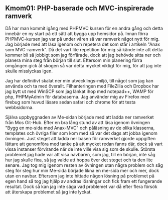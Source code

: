 Kmom01: PHP-baserade och MVC-inspirerade ramverk
------------------------------------

Då har man kommit igång med PHPMVC kursen för en andra gång och detta innebär en ny start på ett sätt att bygga upp hemsidor på. Innan förra PHPMVC-kursen jag var på under våren så var ramverk något nytt för mig. Jag började med att läsa igenom och repetera det som står i artikeln "Anax som MVC-ramverk". Då det vart lite repetition för mig så kände inte att detta kommer bli så jobbigt som jag förfärade, dock att jag behövde sitta ner och planera mina steg från början till slut. Eftersom min planering förra omgången gick åt skogen så var detta mycket viktigt för mig, för att jag inte skulle misslyckas igen.

Jag har definitivt skalat ner min utvecklings-miljö, till något som jag kan använda och ta med överallt. Filhanteringen med FileZilla och Dropbox har jag bytt ut med WinSCP som jag länkat ihop med notepad++, WAMP för php, PHPMyAdmin för databaserna. Jag använder mig av Firefox med firebug som huvud läsare sedan safari och chrome för att testa webbsidorna.

Själva uppbyggnaden av Me-sidan började med att ladda ner ramverket från Mos Git-Hub. Efter en bra lång stund av att läsa igenom övningen "Bygg en me-sida med Anax-MVC" och påläsning av de olika klasserna, templates och övriga filer som kom med så var det dags att jobba igenom övningen. Just steget att ladda ner basen för ramverket gjorde uppgiften lättare att genomföra med tanke på att mycket redan fanns där, dock så vart vissa instanser förvirande när de inte ville visa sig som de skulle. Största problemet jag hade var att visa navbaren, som jag, till en början, inte såg hur jag skulle fixa, så jag valde att hoppa över det steget och ta den lite senare. Jag tog mig igenom resten av övningen utan några problem och såg steg för steg hur min Me-sida började likna en me-sida mer och mer, dock utan en navbar. Eftersom jag inte hittade någon lösning på problemet på egen hand så tog jag hjälp av andras lösningar och fick fram ett fungerande resultat. Dock så kan jag inte säga vad problemet var då efter flera försök att återskapa problemet så jag inte lyckat.